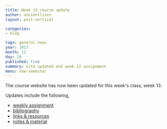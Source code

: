 ```yaml
---
title: Week 13 course update
author: ancientlives
layout: post-vertical

categories:
- blog

tags: general news
year: 2017
month: 11
day: 20
published: true
summary: site updated and week 13 assignment
menu: new-semester
---
```


The course website has now been updated for this week's class, week 13.

Updates include the following,

* [weekly assignment](/weekly_assignment)
* [bibliography](/bibliography)
* [links & resources](/links)
* [notes & material](/notes)
